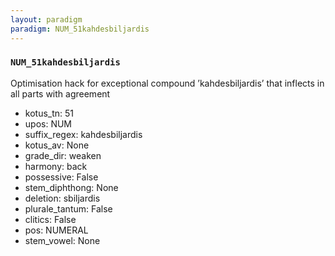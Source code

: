 ```yaml
---
layout: paradigm
paradigm: NUM_51kahdesbiljardis
---
```

### ` NUM_51kahdesbiljardis `

Optimisation hack for exceptional compound ’kahdesbiljardis’ that inflects in all parts with agreement
* kotus_tn: 51
* upos: NUM
* suffix_regex: kahdesbiljardis
* kotus_av: None
* grade_dir: weaken
* harmony: back
* possessive: False
* stem_diphthong: None
* deletion: sbiljardis
* plurale_tantum: False
* clitics: False
* pos: NUMERAL
* stem_vowel: None
